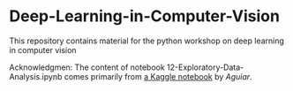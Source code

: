 # Deep-Learning-in-Computer-Vision
This repository contains material for the python workshop on deep learning in computer vision

Acknowledgmen: The content of notebook 12-Exploratory-Data-Analysis.ipynb comes primarily from [a Kaggle notebook](https://www.kaggle.com/jsaguiar/exploratory-analysis-with-seaborn) by *Aguiar*.
